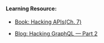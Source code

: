 #### Learning Resource:

  * [Book: Hacking APIs(Ch. 7)](https://nostarch.com/hacking-apis)
  
  * [Blog: Hacking GraphQL — Part 2](https://redfoxsecurity.medium.com/hacking-graphql-part-2-d0b0daae3c02)  
